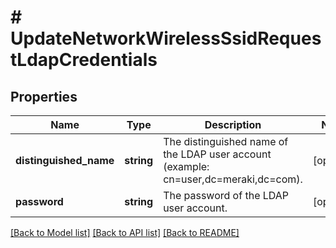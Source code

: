 # # UpdateNetworkWirelessSsidRequestLdapCredentials

## Properties

Name | Type | Description | Notes
------------ | ------------- | ------------- | -------------
**distinguished_name** | **string** | The distinguished name of the LDAP user account (example: cn&#x3D;user,dc&#x3D;meraki,dc&#x3D;com). | [optional]
**password** | **string** | The password of the LDAP user account. | [optional]

[[Back to Model list]](../../README.md#models) [[Back to API list]](../../README.md#endpoints) [[Back to README]](../../README.md)
